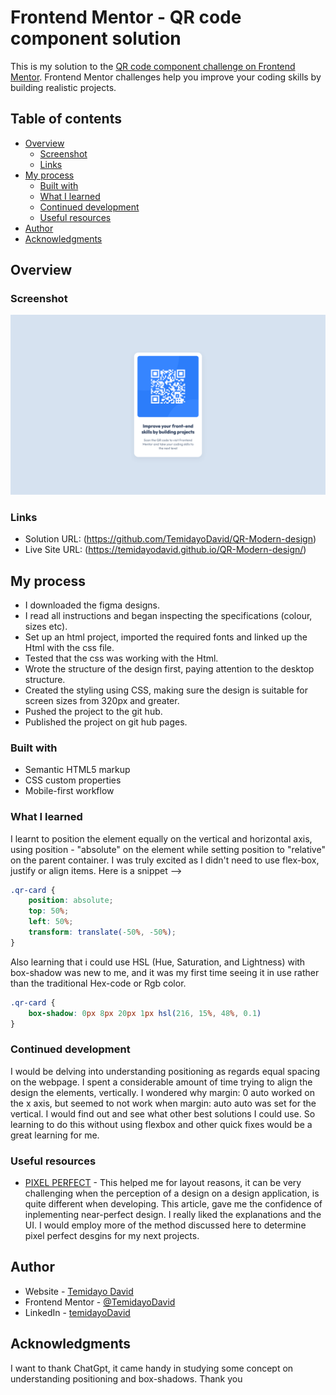 # Frontend Mentor - QR code component solution

This is my solution to the [QR code component challenge on Frontend Mentor](https://www.frontendmentor.io/challenges/qr-code-component-iux_sIO_H). Frontend Mentor challenges help you improve your coding skills by building realistic projects. 

## Table of contents

- [Overview](#overview)
  - [Screenshot](#screenshot)
  - [Links](#links)
- [My process](#my-process)
  - [Built with](#built-with)
  - [What I learned](#what-i-learned)
  - [Continued development](#continued-development)
  - [Useful resources](#useful-resources)
- [Author](#author)
- [Acknowledgments](#acknowledgments)


## Overview

### Screenshot

![](./QRsolution4-7-25.png)


### Links

- Solution URL: (https://github.com/TemidayoDavid/QR-Modern-design)
- Live Site URL: (https://temidayodavid.github.io/QR-Modern-design/)

## My process

- I downloaded the figma designs.
- I read all instructions and began inspecting the specifications (colour, sizes etc).
- Set up an html project, imported the required fonts and linked up the Html with the css file.
- Tested that the css was working with the Html.
- Wrote the structure of the design first, paying attention to the desktop structure.
- Created the styling using CSS, making sure the design is suitable for screen sizes from 320px and greater.
- Pushed the project to the git hub.
- Published the project on git hub pages.

### Built with

- Semantic HTML5 markup
- CSS custom properties
- Mobile-first workflow


### What I learned


I learnt to position the element equally on the vertical and horizontal axis, using position - "absolute" on the element while setting position to "relative" on the parent container. I was truly excited as I didn't need to use flex-box, justify or align items. Here is a snippet -->

```css
.qr-card {
    position: absolute;
    top: 50%;
    left: 50%;
    transform: translate(-50%, -50%); 
}
```

Also learning that i could use HSL (Hue, Saturation, and Lightness) with box-shadow was new to me, and it was my first time seeing it in use rather than the traditional Hex-code or Rgb color.

```css
.qr-card {
    box-shadow: 0px 8px 20px 1px hsl(216, 15%, 48%, 0.1)
}
```

### Continued development

I would be delving into understanding positioning as regards equal spacing on the webpage. I spent a considerable amount of time trying to align the design the elements, vertically. I wondered why margin: 0 auto worked on the x axis, but seemed to not work when margin: auto auto was set for the vertical. I would find out and see what other best solutions I could use. So learning to do this without using flexbox and other quick fixes would be a great learning for me.

### Useful resources

- [PIXEL PERFECT](https://www.joshwcomeau.com/css/pixel-perfection/) - This helped me for layout reasons, it can be very challenging when the perception of a design on a design application, is quite different when developing. This article, gave me the confidence of inplementing near-perfect design. I really liked the explanations and the UI. I would employ more of the method discussed here to determine pixel perfect desgins for my next projects.

## Author

- Website - [Temidayo David](https://www.your-site.com)
- Frontend Mentor - [@TemidayoDavid](https://www.frontendmentor.io/profile/TemidayoDavid)
- LinkedIn - [temidayoDavid](https://www.linkedin.com/in/temidayodavid/)


## Acknowledgments

I want to thank ChatGpt, it came handy in studying some concept on understanding positioning and box-shadows. Thank you
